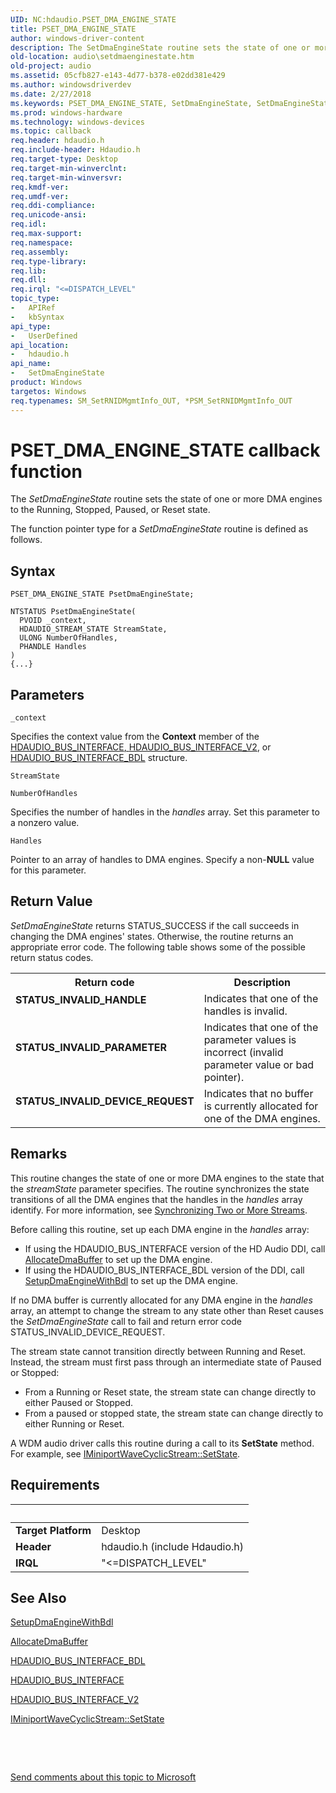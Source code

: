 ```yaml
---
UID: NC:hdaudio.PSET_DMA_ENGINE_STATE
title: PSET_DMA_ENGINE_STATE
author: windows-driver-content
description: The SetDmaEngineState routine sets the state of one or more DMA engines to the Running, Stopped, Paused, or Reset state.The function pointer type for a SetDmaEngineState routine is defined as follows.
old-location: audio\setdmaenginestate.htm
old-project: audio
ms.assetid: 05cfb827-e143-4d77-b378-e02dd381e429
ms.author: windowsdriverdev
ms.date: 2/27/2018
ms.keywords: PSET_DMA_ENGINE_STATE, SetDmaEngineState, SetDmaEngineState callback function [Audio Devices], aud-prop2_a1455dc1-3ed9-43c3-a5b6-af321c26eefe.xml, audio.setdmaenginestate, hdaudio/SetDmaEngineState
ms.prod: windows-hardware
ms.technology: windows-devices
ms.topic: callback
req.header: hdaudio.h
req.include-header: Hdaudio.h
req.target-type: Desktop
req.target-min-winverclnt: 
req.target-min-winversvr: 
req.kmdf-ver: 
req.umdf-ver: 
req.ddi-compliance: 
req.unicode-ansi: 
req.idl: 
req.max-support: 
req.namespace: 
req.assembly: 
req.type-library: 
req.lib: 
req.dll: 
req.irql: "<=DISPATCH_LEVEL"
topic_type:
-	APIRef
-	kbSyntax
api_type:
-	UserDefined
api_location:
-	hdaudio.h
api_name:
-	SetDmaEngineState
product: Windows
targetos: Windows
req.typenames: SM_SetRNIDMgmtInfo_OUT, *PSM_SetRNIDMgmtInfo_OUT
---
```



# PSET_DMA_ENGINE_STATE callback function
The <i>SetDmaEngineState</i> routine sets the state of one or more DMA engines to the Running, Stopped, Paused, or Reset state.

The function pointer type for a <i>SetDmaEngineState</i> routine is defined as follows.

## Syntax

```
PSET_DMA_ENGINE_STATE PsetDmaEngineState;

NTSTATUS PsetDmaEngineState(
  PVOID _context,
  HDAUDIO_STREAM_STATE StreamState,
  ULONG NumberOfHandles,
  PHANDLE Handles
)
{...}
```

## Parameters

`_context`

Specifies the context value from the <b>Context</b> member of the <a href="..\hdaudio\ns-hdaudio-_hdaudio_bus_interface.md">HDAUDIO_BUS_INTERFACE</a><u>, </u><a href="..\hdaudio\ns-hdaudio-_hdaudio_bus_interface_v2.md">HDAUDIO_BUS_INTERFACE_V2</a>, or <a href="..\hdaudio\ns-hdaudio-_hdaudio_bus_interface_bdl.md">HDAUDIO_BUS_INTERFACE_BDL</a> structure.

`StreamState`



`NumberOfHandles`

Specifies the number of handles in the <i>handles</i> array. Set this parameter to a nonzero value.

`Handles`

Pointer to an array of handles to DMA engines. Specify a non-<b>NULL</b> value for this parameter.


## Return Value

<i>SetDmaEngineState</i> returns STATUS_SUCCESS if the call succeeds in changing the DMA engines' states. Otherwise, the routine returns an appropriate error code. The following table shows some of the possible return status codes.

<table>
<tr>
<th>Return code</th>
<th>Description</th>
</tr>
<tr>
<td width="40%">
<dl>
<dt><b>STATUS_INVALID_HANDLE</b></dt>
</dl>
</td>
<td width="60%">
Indicates that one of the handles is invalid.

</td>
</tr>
<tr>
<td width="40%">
<dl>
<dt><b>STATUS_INVALID_PARAMETER</b></dt>
</dl>
</td>
<td width="60%">
Indicates that one of the parameter values is incorrect (invalid parameter value or bad pointer).

</td>
</tr>
<tr>
<td width="40%">
<dl>
<dt><b>STATUS_INVALID_DEVICE_REQUEST</b></dt>
</dl>
</td>
<td width="60%">
Indicates that no buffer is currently allocated for one of the DMA engines.

</td>
</tr>
</table>

## Remarks

This routine changes the state of one or more DMA engines to the state that the <i>streamState</i> parameter specifies. The routine synchronizes the state transitions of all the DMA engines that the handles in the <i>handles</i> array identify. For more information, see <a href="https://msdn.microsoft.com/c25f4ca2-8a9f-43bc-a1bf-b71826b446ff">Synchronizing Two or More Streams</a>.

Before calling this routine, set up each DMA engine in the <i>handles</i> array:

<ul>
<li>
If using the HDAUDIO_BUS_INTERFACE version of the HD Audio DDI, call <a href="..\hdaudio\nc-hdaudio-pallocate_dma_buffer.md">AllocateDmaBuffer</a> to set up the DMA engine.

</li>
<li>
If using the HDAUDIO_BUS_INTERFACE_BDL version of the DDI, call <a href="..\hdaudio\nc-hdaudio-psetup_dma_engine_with_bdl.md">SetupDmaEngineWithBdl</a> to set up the DMA engine.

</li>
</ul>
If no DMA buffer is currently allocated for any DMA engine in the <i>handles</i> array, an attempt to change the stream to any state other than Reset causes the <i>SetDmaEngineState</i> call to fail and return error code STATUS_INVALID_DEVICE_REQUEST.

The stream state cannot transition directly between Running and Reset. Instead, the stream must first pass through an intermediate state of Paused or Stopped:

<ul>
<li>
From a Running or Reset state, the stream state can change directly to either Paused or Stopped.

</li>
<li>
From a paused or stopped state, the stream state can change directly to either Running or Reset.

</li>
</ul>
A WDM audio driver calls this routine during a call to its <b>SetState</b> method. For example, see <a href="https://msdn.microsoft.com/library/windows/hardware/ff536720">IMiniportWaveCyclicStream::SetState</a>.

## Requirements
| &nbsp; | &nbsp; |
| ---- |:---- |
| **Target Platform** | Desktop |
| **Header** | hdaudio.h (include Hdaudio.h) |
| **IRQL** | "<=DISPATCH_LEVEL" |

## See Also

<a href="..\hdaudio\nc-hdaudio-psetup_dma_engine_with_bdl.md">SetupDmaEngineWithBdl</a>



<a href="..\hdaudio\nc-hdaudio-pallocate_dma_buffer.md">AllocateDmaBuffer</a>



<a href="..\hdaudio\ns-hdaudio-_hdaudio_bus_interface_bdl.md">HDAUDIO_BUS_INTERFACE_BDL</a>



<a href="..\hdaudio\ns-hdaudio-_hdaudio_bus_interface.md">HDAUDIO_BUS_INTERFACE</a>



<a href="..\hdaudio\ns-hdaudio-_hdaudio_bus_interface_v2.md">HDAUDIO_BUS_INTERFACE_V2</a>



<a href="https://msdn.microsoft.com/library/windows/hardware/ff536720">IMiniportWaveCyclicStream::SetState</a>



 

 

<a href="mailto:wsddocfb@microsoft.com?subject=Documentation%20feedback [audio\audio]:%20PSET_DMA_ENGINE_STATE callback function%20 RELEASE:%20(2/27/2018)&amp;body=%0A%0APRIVACY STATEMENT%0A%0AWe use your feedback to improve the documentation. We don't use your email address for any other purpose, and we'll remove your email address from our system after the issue that you're reporting is fixed. While we're working to fix this issue, we might send you an email message to ask for more info. Later, we might also send you an email message to let you know that we've addressed your feedback.%0A%0AFor more info about Microsoft's privacy policy, see http://privacy.microsoft.com/en-us/default.aspx." title="Send comments about this topic to Microsoft">Send comments about this topic to Microsoft</a>